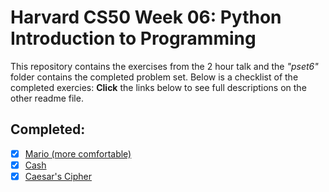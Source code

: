 # Harvard CS50 Week 06: Python Introduction to Programming
This repository contains the exercises from the 2 hour talk and the _"pset6"_ folder contains the completed problem set. Below is a checklist of the completed exercies:
**Click** the links below to see full descriptions on the other readme file.
## Completed:
- [x] [Mario (more comfortable)](pset6/README.md#mario)
- [x] [Cash](pset6/README.md#cash)
- [x] [Caesar's Cipher](pset6/README.md#caesar-cipher)
